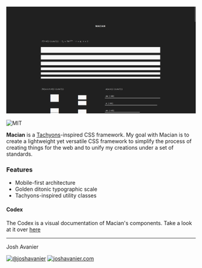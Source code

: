 [![Screenshot](screenshot.png)](https://joshavanier.github.io/macian/)

![MIT](https://joshavanier.github.io/badges/svg/mit.svg)

**Macian** is a [Tachyons](https://tachyons.io/)-inspired CSS framework. My goal with Macian is to create a lightweight yet versatile CSS framework to simplify the process of creating things for the web and to unify my creations under a set of standards.

### Features
+ Mobile-first architecture
+ Golden ditonic typographic scale
+ Tachyons-inspired utility classes

#### Codex
The Codex is a visual documentation of Macian's components. Take a look at it over [here](https://joshavanier.github.io/macian/)

---

Josh Avanier

[![@joshavanier](https://joshavanier.github.io/badges/svg/twitter.svg)](https://twitter.com/joshavanier) [![joshavanier.com](https://joshavanier.github.io/badges/svg/website.svg)](https://joshavanier.com)
